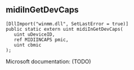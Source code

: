 ## midiInGetDevCaps

```
[DllImport("winmm.dll", SetLastError = true)]
public static extern uint midiInGetDevCaps(
   uint uDeviceID,
   ref MIDIINCAPS pmic,
   uint cbmic
);
```

Microsoft documentation: (TODO)
